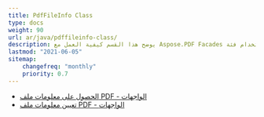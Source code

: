 ```yaml
---
title: PdfFileInfo Class
type: docs
weight: 90
url: ar/java/pdffileinfo-class/
description: يوضح هذا القسم كيفية العمل مع Aspose.PDF Facades باستخدام فئة PdfFileInfo.
lastmod: "2021-06-05"
sitemap:
    changefreq: "monthly"
    priority: 0.7
---
```


- [الحصول على معلومات ملف PDF - الواجهات](/pdf/java/get-pdf-information/)
- [تعيين معلومات ملف PDF - الواجهات](/pdf/java/set-pdf-information/)